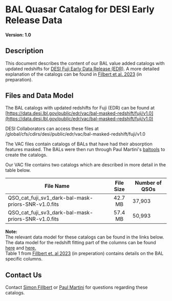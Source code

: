 BAL Quasar Catalog for DESI Early Release Data
==============================================

#### Version: 1.0 

Description
-----------
This document describes the content of our BAL value added catalogs with updated redshifts for [DESI Fuji Early Data Release (EDR)](https://data.desi.lbl.gov/public/edr).
A more detailed explanation of the catalogs can be found in [Filbert et al. 2023](https://www.overleaf.com/read/gnvypxkmsdzs) (in preparation).

Files and Data Model
---------------------
The BAL catalogs with updated redshifts for Fuji (EDR) can be found at [https://data.desi.lbl.gov/public/edr/vac/bal-masked-redshift/fuji/v1.0](https://data.desi.lbl.gov/public/edr/vac/bal-masked-redshift/fuji/v1.0)

DESI Collaborators can access these files at /global/cfs/cdirs/desi/public/edr/vac/bal-masked-redshift/fuji/v1.0

The VAC files contain catalogs of BALs that have had their absorption features masked. The BALs were then run through Paul Martini's [baltools](https://github.com/paulmartini/baltools) to create the catalogs.

Our VAC file contains two catalogs which are described in more detail in the table below.

| File Name | File Size |  Number of QSOs  |
|-----------|:---------:|------------------|
| QSO_cat_fuji_sv1_dark-bal-mask-priors-SNR-v1.0.fits | 42.7 MB | 37,903 |
| QSO_cat_fuji_sv3_dark-bal-mask-priors-SNR-v1.0.fits | 57.4 MB | 50,993 |

**Note:**<br /> 
The relevant data model for these catalogs can be found in the links below.<br />
The data model for the redshift fitting part of the columns can be found [here](https://desidatamodel.readthedocs.io/en/latest/DESI_SPECTRO_REDUX/SPECPROD/tiles/GROUPTYPE/TILEID/GROUPID/qso_qn-SPECTROGRAPH-TILEID-GROUPID.html) and [here.](https://desidatamodel.readthedocs.io/en/latest/DESI_SPECTRO_REDUX/SPECPROD/tiles/GROUPTYPE/TILEID/GROUPID/qso_mgii-SPECTROGRAPH-TILEID-GROUPID.html)<br />
Table 1 from [Fillbert et. al 2023](https://www.overleaf.com/read/gnvypxkmsdzs) (in preperation) contains details on the BAL specific columns.


Contact Us
----------
Contact [Simon Fillbert](mailto:filbert.6@buckeyemail.osu.edu) or [Paul Martini](mailto:martini.10@osu.edu) for questions regarding these catalogs.

